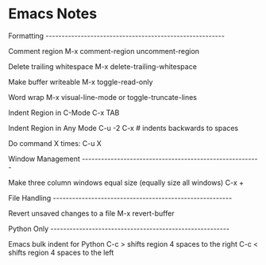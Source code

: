 Emacs Notes
=========

Formatting --------------------------------------------------------

Comment region
  M-x comment-region
      uncomment-region

Delete trailing whitespace
  M-x delete-trailing-whitespace

Make buffer writeable
  M-x toggle-read-only

Word wrap
  M-x visual-line-mode
  or
  toggle-truncate-lines

Indent Region in C-Mode
  C-x TAB

Indent Region in Any Mode
  C-u -2 C-x <TAB>  # indents backwards to spaces

Do command X times:
  C-u X

Window Management --------------------------------------------------------

Make three column windows equal size (equally size all windows)
  C-x + 

File Handling --------------------------------------------------------

Revert unsaved changes to a file
  M-x revert-buffer

Python Only --------------------------------------------------------

Emacs bulk indent for Python
  C-c >   shifts region 4 spaces to the right
  C-c <   shifts region 4 spaces to the left

